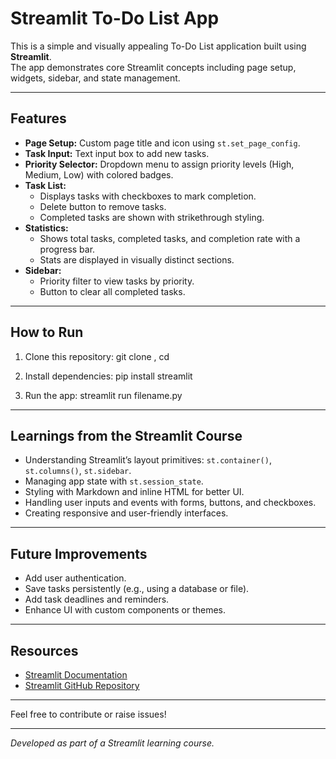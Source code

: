 # Streamlit To-Do List App

This is a simple and visually appealing To-Do List application built using **Streamlit**.  
The app demonstrates core Streamlit concepts including page setup, widgets, sidebar, and state management.

---

## Features

- **Page Setup:** Custom page title and icon using `st.set_page_config`.
- **Task Input:** Text input box to add new tasks.
- **Priority Selector:** Dropdown menu to assign priority levels (High, Medium, Low) with colored badges.
- **Task List:**  
  - Displays tasks with checkboxes to mark completion.  
  - Delete button to remove tasks.  
  - Completed tasks are shown with strikethrough styling.
- **Statistics:**  
  - Shows total tasks, completed tasks, and completion rate with a progress bar.  
  - Stats are displayed in visually distinct sections.
- **Sidebar:**  
  - Priority filter to view tasks by priority.  
  - Button to clear all completed tasks.

---

## How to Run

1. Clone this repository:
  git clone <your-repo-url>,
  cd <your-repo-folder>


2. Install dependencies:
  pip install streamlit

3. Run the app:
   streamlit run filename.py


---

## Learnings from the Streamlit Course

- Understanding Streamlit’s layout primitives: `st.container()`, `st.columns()`, `st.sidebar`.
- Managing app state with `st.session_state`.
- Styling with Markdown and inline HTML for better UI.
- Handling user inputs and events with forms, buttons, and checkboxes.
- Creating responsive and user-friendly interfaces.

---

## Future Improvements

- Add user authentication.
- Save tasks persistently (e.g., using a database or file).
- Add task deadlines and reminders.
- Enhance UI with custom components or themes.

---

## Resources

- [Streamlit Documentation](https://docs.streamlit.io/)
- [Streamlit GitHub Repository](https://github.com/streamlit/streamlit)

---

Feel free to contribute or raise issues!

---

*Developed as part of a Streamlit learning course.*

